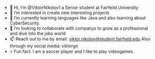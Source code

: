 - 👋 Hi, I’m @ViktorNikolov1 a Senior student at Fairfeild University
- 👀 I’m interested in create new interesting projects
- 🌱 I’m currently learning languages like Java and also  learning about CyberSecurity. 
- 💞️ I’m looking to collaborate with companys to grow as a professional and dive into the jobs world
- 📫 Reach out to me by email: viktor.nikolov@student.fairfield.edu
     Also through my social media: viktorgn
- ⚡ Fun fact: I am a soccer player and I like to play videogames. 

